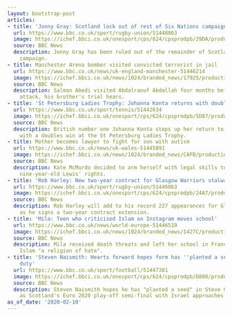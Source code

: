 ```yaml
---
layout: bootstrap-post
articles:
- title: 'Jonny Gray: Scotland lock out of rest of Six Nations campaign'
  url: https://www.bbc.co.uk/sport/rugby-union/51448863
  image: https://ichef.bbci.co.uk/onesport/cps/624/cpsprodpb/29DA/production/_110841701_19834930.jpg
  source: BBC News
  description: Jonny Gray has been ruled out of the remainder of Scotland's Six Nations
    campaign.
- title: Manchester Arena bomber visited convicted terrorist in jail
  url: https://www.bbc.co.uk/news/uk-england-manchester-51446214
  image: https://ichef.bbci.co.uk/news/1024/branded_news/17925/production/_96194569_salmanabedi.jpg
  source: BBC News
  description: Salman Abedi visited Abdalraouf Abdallah four months before the bomb
    attack, his brother's trial hears.
- title: 'St Petersburg Ladies Trophy: Johanna Konta returns with doubles win'
  url: https://www.bbc.co.uk/sport/tennis/51442634
  image: https://ichef.bbci.co.uk/onesport/cps/624/cpsprodpb/5D87/production/_110834932_hi058970228.jpg
  source: BBC News
  description: British number one Johanna Konta steps up her return to full fitness
    with a doubles win at the St Petersburg Ladies Trophy.
- title: Mother becomes lawyer to fight for son with autism
  url: https://www.bbc.co.uk/news/uk-wales-51445891
  image: https://ichef.bbci.co.uk/news/1024/branded_news/CAFB/production/_110836915_hooknews_katemcmurdo_degree_5.jpg
  source: BBC News
  description: Kate McMurdo decided to arm herself with legal skills to fight for
    nine-year-old Lewis' rights.
- title: 'Rob Harley: New two-year contract for Glasgow Warriors stalwart'
  url: https://www.bbc.co.uk/sport/rugby-union/51446063
  image: https://ichef.bbci.co.uk/onesport/cps/624/cpsprodpb/24A7/production/_110838390_harle.jpg
  source: BBC News
  description: Rob Harley will add to his record 227 appearances for Glasgow Warriors
    as he signs a two-year contract extension.
- title: 'Mila: Teen who criticised Islam on Instagram moves school'
  url: https://www.bbc.co.uk/news/world-europe-51446519
  image: https://ichef.bbci.co.uk/news/1024/branded_news/1427C/production/_110765528_befunky-collage-1.jpg
  source: BBC News
  description: Mila received death threats and left her school in France after calling
    Islam "a religion of hate".
- title: 'Steven Naismith: Hearts forward hopes form has ''planted a seed'' for Scotland
    duty'
  url: https://www.bbc.co.uk/sport/football/51447381
  image: https://ichef.bbci.co.uk/onesport/cps/624/cpsprodpb/D808/production/_110840355_19696152.jpg
  source: BBC News
  description: Steven Naismith hopes he has "planted a seed" in Steve Clarke's head
    as Scotland's Euro 2020 play-off semi-final with Israel approaches.
as_of_date: '2020-02-10'
---
```


